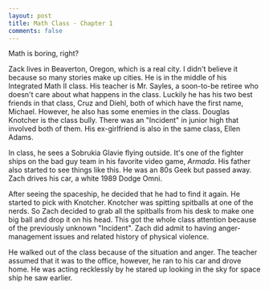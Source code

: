 ```yaml
---
layout: post
title: Math Class - Chapter 1
comments: false
---
```


Math is boring, right?

Zack lives in Beaverton, Oregon, which is a real city. I didn't believe it because so many stories make up cities. He is in the middle of his Integrated Math II class. His teacher is Mr. Sayles, a soon-to-be retiree who doesn't care about what happens in the class. Luckily he has his two best friends in that class, Cruz and Diehl, both of which have the first name, Michael. However, he also has some enemies in the class. Douglas Knotcher is the class bully. There was an "Incident" in junior high that involved both of them. His ex-girlfriend is also in the same class, Ellen Adams.

In class, he sees a Sobrukia Glavie flying outside. It's one of the fighter ships on the bad guy team in his favorite video game, *Armada*. His father also started to see things like this. He was an 80s Geek but passed away. Zach drives his car, a white 1989 Dodge Omni.

After seeing the spaceship, he decided that he had to find it again. He started to pick with Knotcher. Knotcher was spitting spitballs at one of the nerds. So Zach decided to grab all the spitballs from his desk to make one big ball and drop it on his head. This got the whole class attention because of the previously unknown "Incident". Zach did admit to having anger-management issues and related history of physical violence.

He walked out of the class because of the situation and anger. The teacher assumed that it was to the office, however, he ran to his car and drove home. He was acting recklessly by he stared up looking in the sky for space ship he saw earlier.